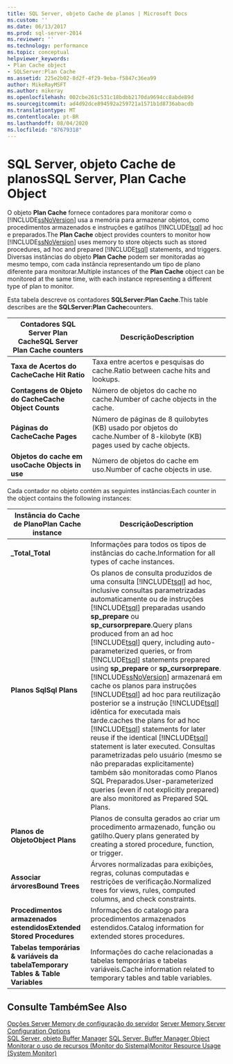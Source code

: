 ```yaml
---
title: SQL Server, objeto Cache de planos | Microsoft Docs
ms.custom: ''
ms.date: 06/13/2017
ms.prod: sql-server-2014
ms.reviewer: ''
ms.technology: performance
ms.topic: conceptual
helpviewer_keywords:
- Plan Cache object
- SQLServer:Plan Cache
ms.assetid: 225e2b02-8d2f-4f29-9eba-f5847c36ea99
author: MikeRayMSFT
ms.author: mikeray
ms.openlocfilehash: 002cbe261c531c18bdbb2170da9694cc8abde89d
ms.sourcegitcommit: ad4d92dce894592a259721a1571b1d8736abacdb
ms.translationtype: MT
ms.contentlocale: pt-BR
ms.lasthandoff: 08/04/2020
ms.locfileid: "87679318"
---
```

# <a name="sql-server-plan-cache-object"></a><span data-ttu-id="427e1-102">SQL Server, objeto Cache de planos</span><span class="sxs-lookup"><span data-stu-id="427e1-102">SQL Server, Plan Cache Object</span></span>
  <span data-ttu-id="427e1-103">O objeto **Plan Cache** fornece contadores para monitorar como o [!INCLUDE[ssNoVersion](../../includes/ssnoversion-md.md)] usa a memória para armazenar objetos, como procedimentos armazenados e instruções e gatilhos [!INCLUDE[tsql](../../includes/tsql-md.md)] ad hoc e preparados.</span><span class="sxs-lookup"><span data-stu-id="427e1-103">The **Plan Cache** object provides counters to monitor how [!INCLUDE[ssNoVersion](../../includes/ssnoversion-md.md)] uses memory to store objects such as stored procedures, ad hoc and prepared [!INCLUDE[tsql](../../includes/tsql-md.md)] statements, and triggers.</span></span> <span data-ttu-id="427e1-104">Diversas instâncias do objeto **Plan Cache** podem ser monitoradas ao mesmo tempo, com cada instância representando um tipo de plano diferente para monitorar.</span><span class="sxs-lookup"><span data-stu-id="427e1-104">Multiple instances of the **Plan Cache** object can be monitored at the same time, with each instance representing a different type of plan to monitor.</span></span>  
  
 <span data-ttu-id="427e1-105">Esta tabela descreve os contadores **SQLServer:Plan Cache**.</span><span class="sxs-lookup"><span data-stu-id="427e1-105">This table describes are the **SQLServer:Plan Cache**counters.</span></span>  
  
|<span data-ttu-id="427e1-106">Contadores SQL Server Plan Cache</span><span class="sxs-lookup"><span data-stu-id="427e1-106">SQL Server Plan Cache counters</span></span>|<span data-ttu-id="427e1-107">Descrição</span><span class="sxs-lookup"><span data-stu-id="427e1-107">Description</span></span>|  
|------------------------------------|-----------------|  
|<span data-ttu-id="427e1-108">**Taxa de Acertos do Cache**</span><span class="sxs-lookup"><span data-stu-id="427e1-108">**Cache Hit Ratio**</span></span>|<span data-ttu-id="427e1-109">Taxa entre acertos e pesquisas do cache.</span><span class="sxs-lookup"><span data-stu-id="427e1-109">Ratio between cache hits and lookups.</span></span>|  
|<span data-ttu-id="427e1-110">**Contagens de Objeto do Cache**</span><span class="sxs-lookup"><span data-stu-id="427e1-110">**Cache Object Counts**</span></span>|<span data-ttu-id="427e1-111">Número de objetos do cache no cache.</span><span class="sxs-lookup"><span data-stu-id="427e1-111">Number of cache objects in the cache.</span></span>|  
|<span data-ttu-id="427e1-112">**Páginas do Cache**</span><span class="sxs-lookup"><span data-stu-id="427e1-112">**Cache Pages**</span></span>|<span data-ttu-id="427e1-113">Número de páginas de 8 quilobytes (KB) usado por objetos do cache.</span><span class="sxs-lookup"><span data-stu-id="427e1-113">Number of 8-kilobyte (KB) pages used by cache objects.</span></span>|  
|<span data-ttu-id="427e1-114">**Objetos do cache em uso**</span><span class="sxs-lookup"><span data-stu-id="427e1-114">**Cache Objects in use**</span></span>|<span data-ttu-id="427e1-115">Número de objetos do cache em uso.</span><span class="sxs-lookup"><span data-stu-id="427e1-115">Number of cache objects in use.</span></span>|  
  
 <span data-ttu-id="427e1-116">Cada contador no objeto contém as seguintes instâncias:</span><span class="sxs-lookup"><span data-stu-id="427e1-116">Each counter in the object contains the following instances:</span></span>  
  
|<span data-ttu-id="427e1-117">Instância do Cache de Plano</span><span class="sxs-lookup"><span data-stu-id="427e1-117">Plan Cache instance</span></span>|<span data-ttu-id="427e1-118">Descrição</span><span class="sxs-lookup"><span data-stu-id="427e1-118">Description</span></span>|  
|-------------------------|-----------------|  
|<span data-ttu-id="427e1-119">**_Total**</span><span class="sxs-lookup"><span data-stu-id="427e1-119">**_Total**</span></span>|<span data-ttu-id="427e1-120">Informações para todos os tipos de instâncias do cache.</span><span class="sxs-lookup"><span data-stu-id="427e1-120">Information for all types of cache instances.</span></span>|  
|<span data-ttu-id="427e1-121">**Planos Sql**</span><span class="sxs-lookup"><span data-stu-id="427e1-121">**Sql Plans**</span></span>|<span data-ttu-id="427e1-122">Os planos de consulta produzidos de uma consulta [!INCLUDE[tsql](../../includes/tsql-md.md)] ad hoc, inclusive consultas parametrizadas automaticamente ou de instruções [!INCLUDE[tsql](../../includes/tsql-md.md)] preparadas usando **sp_prepare** ou **sp_cursorprepare**.</span><span class="sxs-lookup"><span data-stu-id="427e1-122">Query plans produced from an ad hoc [!INCLUDE[tsql](../../includes/tsql-md.md)] query, including auto-parameterized queries, or from [!INCLUDE[tsql](../../includes/tsql-md.md)] statements prepared using **sp_prepare** or **sp_cursorprepare**.</span></span> [!INCLUDE[ssNoVersion](../../includes/ssnoversion-md.md)] <span data-ttu-id="427e1-123">armazenará em cache os planos para instruções [!INCLUDE[tsql](../../includes/tsql-md.md)] ad hoc para reutilização posterior se a instrução [!INCLUDE[tsql](../../includes/tsql-md.md)] idêntica for executada mais tarde.</span><span class="sxs-lookup"><span data-stu-id="427e1-123">caches the plans for ad hoc [!INCLUDE[tsql](../../includes/tsql-md.md)] statements for later reuse if the identical [!INCLUDE[tsql](../../includes/tsql-md.md)] statement is later executed.</span></span> <span data-ttu-id="427e1-124">Consultas parametrizadas pelo usuário (mesmo se não preparadas explicitamente) também são monitoradas como Planos SQL Preparados.</span><span class="sxs-lookup"><span data-stu-id="427e1-124">User-parameterized queries (even if not explicitly prepared) are also monitored as Prepared SQL Plans.</span></span>|  
|<span data-ttu-id="427e1-125">**Planos de Objeto**</span><span class="sxs-lookup"><span data-stu-id="427e1-125">**Object Plans**</span></span>|<span data-ttu-id="427e1-126">Planos de consulta gerados ao criar um procedimento armazenado, função ou gatilho.</span><span class="sxs-lookup"><span data-stu-id="427e1-126">Query plans generated by creating a stored procedure, function, or trigger.</span></span>|  
|<span data-ttu-id="427e1-127">**Associar árvores**</span><span class="sxs-lookup"><span data-stu-id="427e1-127">**Bound Trees**</span></span>|<span data-ttu-id="427e1-128">Árvores normalizadas para exibições, regras, colunas computadas e restrições de verificação.</span><span class="sxs-lookup"><span data-stu-id="427e1-128">Normalized trees for views, rules, computed columns, and check constraints.</span></span>|  
|<span data-ttu-id="427e1-129">**Procedimentos armazenados estendidos**</span><span class="sxs-lookup"><span data-stu-id="427e1-129">**Extended Stored Procedures**</span></span>|<span data-ttu-id="427e1-130">Informações do catalogo para procedimentos armazenados estendidos.</span><span class="sxs-lookup"><span data-stu-id="427e1-130">Catalog information for extended stores procedures.</span></span>|  
|<span data-ttu-id="427e1-131">**Tabelas temporárias & variáveis da tabela**</span><span class="sxs-lookup"><span data-stu-id="427e1-131">**Temporary Tables & Table Variables**</span></span>|<span data-ttu-id="427e1-132">Informações do cache relacionadas a tabelas temporárias e tabelas variáveis.</span><span class="sxs-lookup"><span data-stu-id="427e1-132">Cache information related to temporary tables and table variables.</span></span>|  
  
## <a name="see-also"></a><span data-ttu-id="427e1-133">Consulte Também</span><span class="sxs-lookup"><span data-stu-id="427e1-133">See Also</span></span>  
 <span data-ttu-id="427e1-134">[Opções Server Memory de configuração do servidor](../../database-engine/configure-windows/server-memory-server-configuration-options.md) </span><span class="sxs-lookup"><span data-stu-id="427e1-134">[Server Memory Server Configuration Options](../../database-engine/configure-windows/server-memory-server-configuration-options.md) </span></span>  
 <span data-ttu-id="427e1-135">[SQL Server, objeto Buffer Manager](sql-server-buffer-manager-object.md) </span><span class="sxs-lookup"><span data-stu-id="427e1-135">[SQL Server, Buffer Manager Object](sql-server-buffer-manager-object.md) </span></span>  
 [<span data-ttu-id="427e1-136">Monitorar o uso de recursos &#40;Monitor do Sistema&#41;</span><span class="sxs-lookup"><span data-stu-id="427e1-136">Monitor Resource Usage &#40;System Monitor&#41;</span></span>](monitor-resource-usage-system-monitor.md)  
  
  
